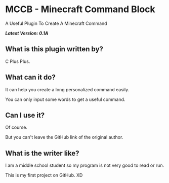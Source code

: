# MCCB - Minecraft Command Block

A Useful Plugin To Create A Minecraft Command

***Latest Version: 0.1A***

## What is this plugin written by?

C Plus Plus.

## What can it do?

It can help you create a long personalized command easily.

You can only input some words to get a useful command.

## Can I use it?

Of course.

But you can't leave the GitHub link of the original author.

## What is the writer like?

I am a middle school student so my program is not very good to read or run.

This is my first project on GitHub. XD
